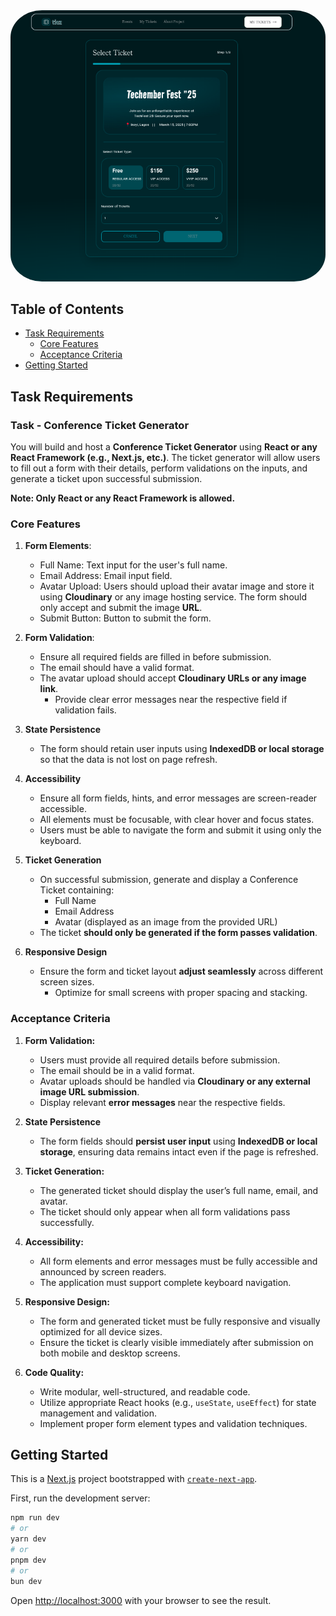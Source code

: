 <img src="./public/techember.png" alt="techember homepage" style="border-radius: 10%;"/>

## Table of Contents

- [Task Requirements](#task-requirements)
  - [Core Features](#core-features)
  - [Acceptance Criteria](#acceptance-criteria)
- [Getting Started](#getting-started)

## Task Requirements

### Task - Conference Ticket Generator

You will build and host a **Conference Ticket Generator** using **React or any React Framework (e.g., Next.js, etc.)**. The ticket generator will allow users to fill out a form with their details, perform validations on the inputs, and generate a ticket upon successful submission.

**Note: Only React or any React Framework is allowed.**

### Core Features

1. **Form Elements**:
   - Full Name: Text input for the user's full name.
   - Email Address: Email input field.
   - Avatar Upload: Users should upload their avatar image and store it using **Cloudinary** or any image hosting service. The form should only accept and submit the image **URL**.
   - Submit Button: Button to submit the form.
2. **Form Validation**:

   - Ensure all required fields are filled in before submission.
   - The email should have a valid format.
   - The avatar upload should accept **Cloudinary URLs or any image link**.
     - Provide clear error messages near the respective field if validation fails.

3. **State Persistence**

   - The form should retain user inputs using **IndexedDB or local storage** so that the data is not lost on page refresh.

4. **Accessibility**

   - Ensure all form fields, hints, and error messages are screen-reader accessible.
   - All elements must be focusable, with clear hover and focus states.
   - Users must be able to navigate the form and submit it using only the keyboard.

5. **Ticket Generation**

   - On successful submission, generate and display a Conference Ticket containing:
     - Full Name
     - Email Address
     - Avatar (displayed as an image from the provided URL)
   - The ticket **should only be generated if the form passes validation**.

6. **Responsive Design**

   - Ensure the form and ticket layout **adjust seamlessly** across different screen sizes.
     - Optimize for small screens with proper spacing and stacking.

### Acceptance Criteria

1. **Form Validation:**

   - Users must provide all required details before submission.
   - The email should be in a valid format.
   - Avatar uploads should be handled via **Cloudinary or any external image URL submission**.
   - Display relevant **error messages** near the respective fields.

2. **State Persistence**

   - The form fields should **persist user input** using **IndexedDB or local storage**, ensuring data remains intact even if the page is refreshed.

3. **Ticket Generation:**

   - The generated ticket should display the user’s full name, email, and avatar.
   - The ticket should only appear when all form validations pass successfully.

4. **Accessibility:**

   - All form elements and error messages must be fully accessible and announced by screen readers.
   - The application must support complete keyboard navigation.

5. **Responsive Design:**

   - The form and generated ticket must be fully responsive and visually optimized for all device sizes.
   - Ensure the ticket is clearly visible immediately after submission on both mobile and desktop screens.

6. **Code Quality:**

   - Write modular, well-structured, and readable code.
   - Utilize appropriate React hooks (e.g., `useState`, `useEffect`) for state management and validation.
   - Implement proper form element types and validation techniques.

## Getting Started

This is a [Next.js](https://nextjs.org) project bootstrapped with [`create-next-app`](https://nextjs.org/docs/app/api-reference/cli/create-next-app).

First, run the development server:

```bash
npm run dev
# or
yarn dev
# or
pnpm dev
# or
bun dev
```

Open [http://localhost:3000](http://localhost:3000) with your browser to see the result.
